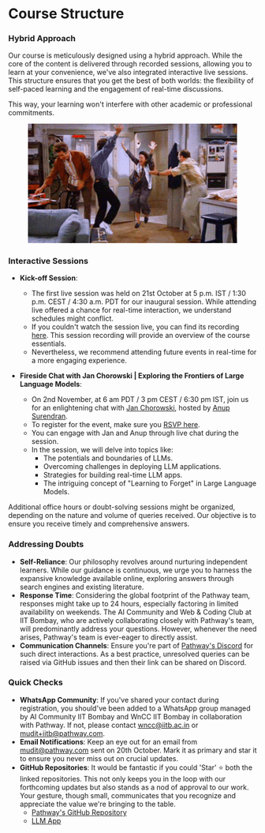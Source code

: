 # Course Structure

### Hybrid Approach

Our course is meticulously designed using a hybrid approach. While the core of the content is delivered through recorded sessions, allowing you to learn at your convenience, we've also integrated interactive live sessions. This structure ensures that you get the best of both worlds: the flexibility of self-paced learning and the engagement of real-time discussions.&#x20;

This way, your learning won't interfere with other academic or professional commitments.

<figure><img src="../.gitbook/assets/happy-dance-seinfeld-friends-7b1taoq2en5qy1tz (1).gif" alt=""><figcaption></figcaption></figure>

### Interactive Sessions

*   **Kick-off Session**:&#x20;

    * The first live session was held on 21st October at 5 p.m. IST / 1:30 p.m. CEST / 4:30 a.m. PDT for our inaugural session. While attending live offered a chance for real-time interaction, we understand schedules might conflict.&#x20;
    * If you couldn't watch the session live, you can find its recording [here](https://youtu.be/AjmeopQuuGI). This session recording will provide an overview of the course essentials.
    * Nevertheless, we recommend attending future events in real-time for a more engaging experience.&#x20;


* **Fireside Chat with Jan Chorowski | Exploring the Frontiers of Large Language Models**:&#x20;
  * On 2nd November, at 6 am PDT / 3 pm CEST / 6:30 pm IST, join us for an enlightening chat with [Jan Chorowski](https://scholar.google.com/citations?user=Yc94070AAAAJ\&hl=en), hosted by [Anup Surendran](https://www.linkedin.com/in/anupsurendran/).&#x20;
  * To register for the event, make sure you [RSVP here](https://www.linkedin.com/events/exploringfrontiersofllms-firesi7122940812341964800/).
  * You can engage with Jan and Anup through live chat during the session.
  * In the session, we will delve into topics like:
    * The potentials and boundaries of LLMs.
    * Overcoming challenges in deploying LLM applications.
    * Strategies for building real-time LLM apps.
    * The intriguing concept of "Learning to Forget" in Large Language Models.

Additional office hours or doubt-solving sessions might be organized, depending on the nature and volume of queries received. Our objective is to ensure you receive timely and comprehensive answers.

### Addressing Doubts

* **Self-Reliance**: Our philosophy revolves around nurturing independent learners. While our guidance is continuous, we urge you to harness the expansive knowledge available online, exploring answers through search engines and existing literature.
* **Response Time**: Considering the global footprint of the Pathway team, responses might take up to 24 hours, especially factoring in limited availability on weekends. The AI Community and Web & Coding Club at IIT Bombay, who are actively collaborating closely with Pathway's team, will predominantly address your questions. However, whenever the need arises, Pathway's team is ever-eager to directly assist.
* **Communication Channels**: Ensure you're part of [Pathway's Discord](https://discord.gg/AyEbJbSZ) for such direct interactions. As a best practice, unresolved queries can be raised via GitHub issues and then their link can be shared on Discord.&#x20;

### Quick Checks

* **WhatsApp Community**: If you've shared your contact during registration, you should've been added to a WhatsApp group managed by AI Community IIT Bombay and WnCC IIT Bombay in collaboration with Pathway. If not, please contact [wncc@iitb.ac.in](mailto:wncc@iitb.ac.in) or [mudit+iitb@pathway.com](mailto:mudit+iitb@pathway.com).
* **Email Notifications**: Keep an eye out for an email from [mudit@pathway.com](mailto:mudit@pathway.com) sent on 20th October. Mark it as primary and star it to ensure you never miss out on crucial updates.
* **GitHub Repositories**: It would be fantastic if you could 'Star' :star:  both the linked repositories. This not only keeps you in the loop with our forthcoming updates but also stands as a nod of approval to our work. Your gesture, though small, communicates that you recognize and appreciate the value we're bringing to the table.
  * [Pathway's GitHub Repository](https://github.com/pathwaycom/pathway)
  * [LLM App](https://github.com/pathwaycom/llm-app)

###

